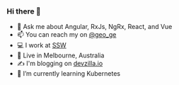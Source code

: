 ### Hi there 👋

- 💬 Ask me about Angular, RxJs, NgRx, React, and Vue
- 📫 You can reach my on [@geo_ge](https://twitter.com/geo_ge) 
- 💻 I work at [SSW](https://ssw.com.au/people/gabe)
- 📌 Live in Melbourne, Australia
- ✍ I'm blogging on [devzilla.io](https://devzilla.io)
- 🌱 I’m currently learning Kubernetes


<!--
**gabrielgeorge/gabrielgeorge** is a ✨ _special_ ✨ repository because its `README.md` (this file) appears on your GitHub profile.

Here are some ideas to get you started:

- 🔭 I’m currently working on ...
- 🌱 I’m currently learning ...
- 👯 I’m looking to collaborate on ...
- 🤔 I’m looking for help with ...
- 💬 Ask me about ...
- 📫 How to reach me: ...
- 😄 Pronouns: ...
- ⚡ Fun fact: ...
-->
